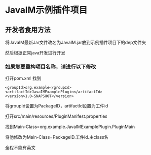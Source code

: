 # JavaIM示例插件项目
## 开发者食用方法
将JavaIM最新Jar文件改名为JavaIM.jar放到示例插件项目下的dep文件夹

然后根据正常java开发进行开发
### 如果您要重构项目名称，请进行以下修改
打开pom.xml 找到

    <groupId>org.example</groupId>
    <artifactId>JavaIMExamplePlugin</artifactId>
    <version>1.0-SNAPSHOT</version>

将groupId设置为PackageID，artifactId设置为工件id

打开src/main/resources/PluginManifest.properties

找到Main-Class=org.example.JavaIMExamplePlugin.PluginMain

将他修改为Main-Class=PackageID.工件id.主class名

全程不能有英文
